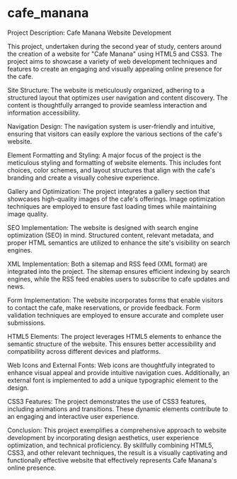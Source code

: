 # cafe_manana

Project Description: Cafe Manana Website Development

This project, undertaken during the second year of study, centers around the creation of a website for "Cafe Manana" using HTML5 and CSS3. The project aims to showcase a variety of web development techniques and features to create an engaging and visually appealing online presence for the cafe.

Site Structure:
The website is meticulously organized, adhering to a structured layout that optimizes user navigation and content discovery. The content is thoughtfully arranged to provide seamless interaction and information accessibility.

Navigation Design:
The navigation system is user-friendly and intuitive, ensuring that visitors can easily explore the various sections of the cafe's website.

Element Formatting and Styling:
A major focus of the project is the meticulous styling and formatting of website elements. This includes font choices, color schemes, and layout structures that align with the cafe's branding and create a visually cohesive experience.

Gallery and Optimization:
The project integrates a gallery section that showcases high-quality images of the cafe's offerings. Image optimization techniques are employed to ensure fast loading times while maintaining image quality.

SEO Implementation:
The website is designed with search engine optimization (SEO) in mind. Structured content, relevant metadata, and proper HTML semantics are utilized to enhance the site's visibility on search engines.

XML Implementation:
Both a sitemap and RSS feed (XML format) are integrated into the project. The sitemap ensures efficient indexing by search engines, while the RSS feed enables users to subscribe to cafe updates and news.

Form Implementation:
The website incorporates forms that enable visitors to contact the cafe, make reservations, or provide feedback. Form validation techniques are employed to ensure accurate and complete user submissions.

HTML5 Elements:
The project leverages HTML5 elements to enhance the semantic structure of the website. This ensures better accessibility and compatibility across different devices and platforms.

Web Icons and External Fonts:
Web icons are thoughtfully integrated to enhance visual appeal and provide intuitive navigation cues. Additionally, an external font is implemented to add a unique typographic element to the design.

CSS3 Features:
The project demonstrates the use of CSS3 features, including animations and transitions. These dynamic elements contribute to an engaging and interactive user experience.

Conclusion:
This project exemplifies a comprehensive approach to website development by incorporating design aesthetics, user experience optimization, and technical proficiency. By skillfully combining HTML5, CSS3, and other relevant techniques, the result is a visually captivating and functionally effective website that effectively represents Cafe Manana's online presence.
